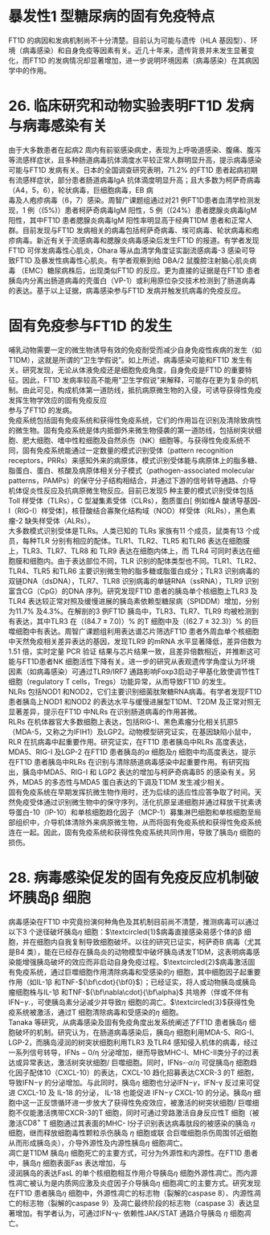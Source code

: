 # 暴发性1 型糖尿病的固有免疫特点  
FT1D 的病因和发病机制尚不十分清楚。目前认为可能与遗传（HLA 基因型）、环境（病毒感染）和自身免疫等因素有关。近几十年来，遗传背景并未发生显著变化，而FT1D 的发病情况却显著增加，进一步说明环境因素（病毒感染）在其病因学中的作用。  
# 26. 临床研究和动物实验表明FT1D 发病与病毒感染有关  
由于大多数患者在起病2 周内有前驱感染病史，表现为上呼吸道感染、腹痛、腹泻等流感样症状，且多种肠道病毒抗体滴度水平较正常人群明显升高，提示病毒感染可能与FT1D 发病有关。日本的全国调查研究表明，$71.2\%$ 的FT1D 患者起病初期有流感样症状，部分患者肠道病毒IgA 抗体滴度明显升高；且大多数为柯萨奇病毒（A4，5，6），轮状病毒，巨细胞病毒，EB 病  
毒及人疱疹病毒（6，7）感染。周智广课题组通过对21 例FT1D患者血清学检测发现，1 例（$(5\%)$）患者柯萨奇病毒IgM 阳性，5 例（$(24\%$）患者腮腺炎病毒IgM 阳性，其中FT1D 患者腮腺炎病毒IgM 阳性率明显高于经典T1DM 患者和正常人群。目前发现与FT1D 发病相关的病毒包括柯萨奇病毒、埃可病毒、轮状病毒和疱疹病毒。新近有关于流感病毒和腮腺炎病毒感染后发生FT1D 的报道。有学者发现FT1D 可伴发病毒性心肌炎，Ohara 等从血清学角度证实副流感病毒-3 感染可导致FT1D 及暴发性病毒性心肌炎。有学者观察到给  DBA/2  鼠腹腔注射脑心肌炎病毒 （EMC）糖尿病株后，出现类似FT1D 的反应。更为直接的证据是在FT1D 患者胰岛内分离出肠道病毒的壳蛋白（VP-1）或利用原位杂交技术检测到了肠道病毒的表达。基于以上证据，病毒感染参与FT1D 发病并触发抗病毒的免疫反应。  
#  固有免疫参与FT1D 的发生  
哺乳动物需要一定的微生物诱导有效的免疫耐受而减少自身免疫性疾病的发生（如T1DM），这就是所谓的“卫生学假说”。如上所述，病毒感染可能和FT1D 发生有关。研究发现，无论从体液免疫还是细胞免疫角度，自身免疫是FT1D 的重要特征。因此，FT1D 发病率较高不能用“卫生学假说”来解释，可能存在更为复杂的机制。由此可见，构成机体第一道防线，抵抗病原微生物的入侵，可诱导获得性免疫发挥生物学效应的固有免疫反应  
参与了FT1D 的发病。  
免疫系统包括固有免疫系统和获得性免疫系统，它们的作用旨在识别及清除致病性的微生物。固有免疫系统是体内抵御外来微生物侵袭的第一道防线，包括树突状细胞、肥大细胞、嗜中性粒细胞及自然杀伤（NK）细胞等。与获得性免疫系统不同，固有免疫系统能通过一定数量的模式识别受体（pattern recognition receptors，PRRs）来感知外来的病原体，模式识别受体能与病原体上的脂多糖、脂蛋白、蛋白、核酸及病原体相关分子模式（pathogen-associated molecular patterns，PAMPs）的保守分子结构相结合，并通过下游的信号转导通路、介导机体促炎性反应及抗病原微生物反应。目前已发现5 种主要的模式识别受体包括Toll 样受体（TLRs），C 型凝集素受体（CLRs），胞质蛋白[ 例如维A 酸诱导基因-I（RIG-I）样受体]，核苷酸结合寡聚化结构域（NOD）样受体（RLRs），黑色素瘤-2 缺失样受体（ALRs）。  
大多数模式识别受体是TLRs。人类已知的 TLRs 家族有11 个成员，鼠类有13 个成员，每种TLR 分别有相应的配体。TLR1、TLR2、TLR5 和TLR6 表达在细胞膜上，TLR3、TLR7、TLR8  和 TLR9  表达在细胞内体上，而 TLR4  可同时表达在细 胞膜和细胞内。由于表达部位不同，TLR 识别的配体类型也不同。TLR1、TLR2、TLR4、TLR5 和TLR6 主要识别微生物的脂多糖或脂蛋白成分；TLR3 识别病毒的双链DNA（dsDNA），TLR7、TLR8 识别病毒的单链RNA（ssRNA），TLR9 识别富含CG（CpG）的DNA 序列。研究发现FT1D 患者的胰岛单个核细胞上TLR3 及TLR4 表达较正常对照及缓慢进展的胰岛素依赖型糖尿病（SPIDDM）增加，分别为$11.7\%$ 及$4.3\%$。在解剖的3 例FT1D 胰岛中，TLR3、TLR7、TLR9 均被检测到有表达，其中TLR3 在（$(84.7\pm7.0)$）$\%$ 的T 细胞中及（$(62.7\pm32.3)$）$\%$ 的巨噬细胞中有表达。周智广课题组利用表达谱芯片筛选FT1D 患者外周血单个核细胞中天然免疫相关差异表达的基因，发现TLR9 的mRNA  水平显著降低，差异倍数为 1.51  倍，实时定量 PCR  验证 结果与芯片结果一致，且差异倍数相近，并推断这可能与FT1D患者NK 细胞活性下降有关。进一步的研究从表观遗传学角度认为环境因素（如病毒感染）可通过TLR9/IRF7 通路影响Foxp3启动子甲基化致使调节性T 细胞（regulatory T cells，Tregs）功能异常，从而导致FT1D 的发生。  
NLRs 包括NOD1 和NOD2，它们主要识别细菌肽聚糖RNA病毒。有学者发现FT1D 患者胰岛上NOD1 和NOD2 的表达水平与缓慢进展型T1DM、T2DM 及正常对照无显著差异，提示在FT1D 中NLRs 在识别肠道病毒的作用甚微。  
RLRs 在机体器官大多数细胞上表达，包括RIG-I、黑色素瘤分化相关抗原5（MDA-5，又称之为IFIH1）及LGP2。动物模型研究证实，在基因缺陷小鼠中，RLR 在抗病毒中起重要作用。研究证实，在FT1D 患者胰岛中RLRs 高度表达，MDA5、RIG-I 及LGP-2 在FT1D 患者胰岛的$\alpha$ 细胞及$\eta$ 细胞中均高度表达，提示在FT1D 患者胰岛中RLRs 在识别与清除肠道病毒感染中起重要作用。有研究指出，胰岛中MDA5、RIG-I 和 LGP2 表达的增加与柯萨奇病毒B5 的感染有关。另外，MDA5 的多态性与MDA5 蛋白表达的下调及T1DM 发生减少相关。  
固有免疫系统在早期发挥抗微生物作用时，还为后续的适应性应答争取了时间。天然免疫受体通过识别微生物中的保守序列，活化抗原呈递细胞并通过释放干扰素诱导蛋白-10（IP-10）和单核细胞趋化因子（MCP-1）募集淋巴细胞和单核细胞至局部组织中，介导机体清除外来病原微生物，从而将固有免疫系统和获得性免疫系统连在一起。因此，固有免疫系统和获得性免疫系统共同作用，导致了胰岛$\eta$ 细胞的损伤。  
# 28. 病毒感染促发的固有免疫反应机制破坏胰岛β  细胞  
病毒感染在FT1D 中究竟扮演何种角色及其机制目前尚不清楚，推测病毒可以通过以下3 个途径破坏胰岛$\eta$ 细胞：$\textcircled{1}$病毒直接感染易感个体的β 细胞，并在细胞内自我复制导致细胞破坏。以往的研究已证实，柯萨奇B 病毒（尤其是B4 类），能在已经存在胰岛炎的动物模型中破坏胰岛诱发T1DM，这表明病毒感染能增强胰岛破坏的效应而非启动自身免疫过程。$\textcircled{2}$病毒激活固有免疫系统，通过巨噬细胞作用清除病毒和受感染的$\eta$ 细胞，其中细胞因子起重要作用（如IL-1β 和TNF-${\bf\cdot}{\bf0}$）；已经证实，将人或动物胰岛或胰岛瘤细胞株与IL-1β 和TNF-${\bf\nabla\cdot}{\bf\alpha}$ 共培养（伴或不伴有$\mathrm{IFN-}\gamma.$，可使胰岛素分泌减少并导致$\eta$ 细胞的凋亡。$\textcircled{3}$获得性免疫系统被激活，通过T 细胞清除病毒和受感染的$\eta$ 细胞。  
Tanaka 等研究，从病毒感染及固有免疫角度出发系统阐述了FT1D 患者胰岛$\eta$ 细胞破坏的机制。研究认为，在肠道病毒感染后，胰岛$\eta$ 细胞利用MDA-5、RIG-I、LGP-2，而胰岛浸润的树突状细胞利用TLR3 及TLR4 感知侵入机体的病毒，经过一系列信号转导，$\mathrm{{IFNs}{-}0/\eta}$ 分泌增加，继而导致MHC-Ⅰ、MHC-Ⅱ类分子的过表达或异常表达，激活树突状细胞/ 巨噬细胞。同时，IFNs-$\cdot\alpha/\eta$ 可促胰岛$\eta$ 细胞趋化因子配体10（CXCL-10）的表达，CXCL-10 趋化招募表达CXCR-3 的T 细胞，导致$\mathrm{IFN-}\gamma$ 的分泌增加。与此同时，胰岛$\eta$ 细胞也分泌$\mathrm{IFN-}\gamma$，IFN-γ 反过来可促进 CXCL-10  及 IL-18  的分泌， IL-18  也能促进 $\mathrm{IFN-}\gamma$ CXCL-10 的分泌。胰岛$\eta$ 细胞中这一正反馈循环进一步放大了获得性免疫效应，被激活的树突状细胞/ 巨噬细胞不仅能激活携带CXCR-3的T 细胞，同时可通过旁路激活自身反应性T 细胞（被激活${\mathrm{CD}}8^{+}$ T 细胞通过其表面的MHC- Ⅰ分子识别表达病毒肽段的被感染的胰岛 $\eta$  细胞，继而释放细胞毒性颗粒杀伤胰岛 $\eta$  细胞或联 合巨噬细胞杀伤周围邻近细胞从而形成胰岛炎），介导外源性及内源性胰岛$\eta$ 细胞凋亡。  
凋亡是T1DM 胰岛$\eta$ 细胞死亡的主要方式，可分为外源性和内源性。在FT1D 患者中，胰岛$\eta$ 细胞表面Fas 表达增加，与  
浸润胰岛的表达FasL 的单个核细胞相互作用介导胰岛$\eta$ 细胞外源性凋亡。而内源性凋亡被认为是内质网应激及炎症因子介导胰岛$\eta$ 细胞凋亡的主要方式。研究发现在FT1D 患者胰岛$\eta$ 细胞中，外源性凋亡的标志物（裂解的caspase 8）、内源性凋亡的标志物（裂解的caspase 9）及凋亡最终阶段的标志物（caspase 3）表达显著增加。有学者认为，可通过IFN-γ- 依赖性JAK/STAT 通路介导胰岛 $\eta$  细胞凋亡。  
